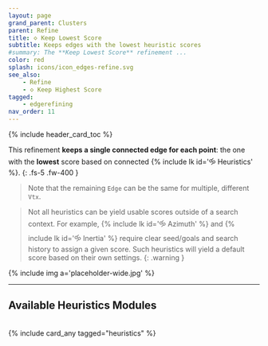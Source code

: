 ```yaml
---
layout: page
grand_parent: Clusters
parent: Refine
title: 🝔 Keep Lowest Score
subtitle: Keeps edges with the lowest heuristic scores
#summary: The **Keep Lowest Score** refinement ...
color: red
splash: icons/icon_edges-refine.svg
see_also:
    - Refine
    - 🝔 Keep Highest Score
tagged: 
    - edgerefining
nav_order: 11
---
```


{% include header_card_toc %}

This refinement **keeps a single connected edge for each point**: the one with the **lowest** score based on connected {% include lk id='🝰 Heuristics' %}.
{: .fs-5 .fw-400 } 

>Note that the remaining `Edge` can be the same for multiple, different `Vtx`.

>Not all heuristics can be yield usable scores outside of a search context. For example, {% include lk id='🝰 Azimuth' %} and {% include lk id='🝰 Inertia' %} require clear seed/goals and search history to assign a given score. Such heuristics will yield a default score based on their own settings.
{: .warning }

{% include img a='placeholder-wide.jpg' %}

---
## Available Heuristics Modules
<br>
{% include card_any tagged="heuristics" %}